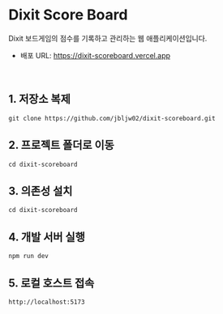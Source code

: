 # Dixit Score Board
Dixit 보드게임의 점수를 기록하고 관리하는 웹 애플리케이션입니다.
- 배포 URL: https://dixit-scoreboard.vercel.app
 
<br>

## 1. 저장소 복제
```
git clone https://github.com/jbljw02/dixit-scoreboard.git
```

## 2. 프로젝트 폴더로 이동
```
cd dixit-scoreboard
```

## 3. 의존성 설치
```
cd dixit-scoreboard
```

## 4. 개발 서버 실행
```
npm run dev
```

## 5. 로컬 호스트 접속
```
http://localhost:5173
```
